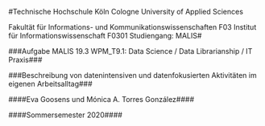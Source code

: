 #Technische Hochschule Köln 
Cologne University of Applied Sciences 
 
Fakultät für Informations- und Kommunikationswissenschaften F03 
Institut für Informationswissenschaft F0301 
Studiengang: MALIS# 


###Aufgabe MALIS 19.3 WPM_T9.1: Data Science / Data Librarianship / IT Praxis###


###Beschreibung von datenintensiven und datenfokusierten Aktivitäten im eigenen Arbeitsalltag###

####Eva Goosens und Mónica A. Torres González####

####Sommersemester 2020####



